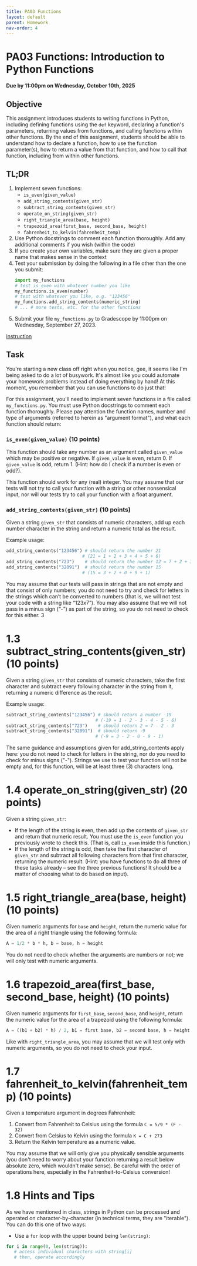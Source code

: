 ```yaml
---
title: PA03 Functions
layout: default
parent: Homework
nav-order: 4
---
```


# PA03 Functions: Introduction to Python Functions

**Due by 11:00pm on Wednesday, October 10th, 2025** <br>    

## Objective
This assignment introduces students to writing functions in Python, including defining functions using the `def` keyword, declaring a function's parameters, returning values from functions, and calling functions within other functions. By the end of this assignment, students should be able to understand how to declare a function, how to use the function parameter(s), how to return a value from that function, and how to call that function, including from within other functions.

## TL;DR
1. Implement seven functions:
    - `is_even(given_value)`
    - `add_string_contents(given_str)`
    - `subtract_string_contents(given_str)`
    - `operate_on_string(given_str)`
    - `right_triangle_area(base, height)`
    - `trapezoid_area(first_base, second_base, height)`
    - `fahrenheit_to_kelvin(fahrenheit_temp)`
2. Use Python docstrings to comment each function thoroughly. Add any additional comments if you wish (within the code)
3. If you create your own variables, make sure they are given a proper name that makes sense in the context
4. Test your submission by doing the following in a file other than the one you submit:
   ```python
   import my_functions
   # test is_even with whatever number you like
   my_functions.is_even(number)
   # test with whatever you like, e.g. "123456"
   my_functions.add_string_contents(numeric_string)
   # ... # more tests, etc. for the other functions
   ```
5. Submit your file `my_functions.py` to Gradescope by 11:00pm on Wednesday, September 27, 2023.

[instruction](/cs1112basit/instruction/PA03__Functions.pdf)
## Task
You're starting a new class off right when you notice, gee, it seems like I'm being asked to do a lot of busywork. It's almost like you could automate your homework problems instead of doing everything by hand! At this moment, you remember that you can use functions to do just that!

For this assignment, you'll need to implement seven functions in a file called `my_functions.py`. You must use Python docstrings to comment each function thoroughly. Please pay attention the function names, number and type of arguments (referred to herein as "argument format"), and what each function should return:

### `is_even(given_value)` (10 points)
This function should take any number as an argument called `given_value` which may be positive or negative. If `given_value` is even, return 0. If `given_value` is odd, return 1. (Hint: how do I check if a number is even or odd?).

This function should work for any (real) integer. You may assume that our tests will not try to call your function with a string or other nonsensical input, nor will our tests try to call your function with a float argument.

### `add_string_contents(given_str)` (10 points)
Given a string `given_str` that consists of numeric characters, add up each number character in the string and return a numeric total as the result.

Example usage:
```python
add_string_contents("123456") # should return the number 21
                             # (21 = 1 + 2 + 3 + 4 + 5 + 6)
add_string_contents("723")    # should return the number 12 = 7 + 2 + 3
add_string_contents("32091")  # should return the number 15
                             # (15 = 3 + 2 + 0 + 9 + 1)
  ```                         
You may assume that our tests will pass in strings that are not empty and that consist
of only numbers; you do not need to try and check for letters in the strings which can’t be
converted to numbers (that is, we will not test your code with a string like “123x7”). You
may also assume that we will not pass in a minus sign (“-”) as part of the string, so you do
not need to check for this either.
3

# 1.3 subtract_string_contents(given_str) (10 points)

Given a string `given_str` that consists of numeric characters, take the first character and subtract every following character in the string from it, returning a numeric difference as the result. 

Example usage:
```python
subtract_string_contents("123456") # should return a number -19 
                                  # (-19 = 1 - 2 - 3 - 4 - 5 - 6)
subtract_string_contents("723")    # should return 2 = 7 - 2 - 3
subtract_string_contents("32091")  # should return -9
                                  # (-9 = 3 - 2 - 0 - 9 - 1)
```
The same guidance and assumptions given for add_string_contents apply here: you do not need to check for letters in the string, nor do you need to check for minus signs ("-"). Strings we use to test your function will not be empty and, for this function, will be at least three (3) characters long.

# 1.4 operate_on_string(given_str) (20 points)

Given a string `given_str`:

- If the length of the string is even, then add up the contents of `given_str` and return that numeric result. You must use the `is_even` function you previously wrote to check this. (That is, call `is_even` inside this function.) 
- If the length of the string is odd, then take the first character of `given_str` and subtract all following characters from that first character, returning the numeric result. (Hint: you have functions to do all three of these tasks already – see the three previous functions! It should be a matter of choosing what to do based on input).

# 1.5 right_triangle_area(base, height) (10 points)

Given numeric arguments for `base` and `height`, return the numeric value for the area of a right triangle using the following formula:
```python
A = 1/2 * b * h, b = base, h = height

```
You do not need to check whether the arguments are numbers or not; we will only test with numeric arguments.  

# 1.6 trapezoid_area(first_base, second_base, height) (10 points)

Given numeric arguments for `first_base`, `second_base`, and `height`, return the numeric value for the area of a trapezoid using the following formula:
```python
A = ((b1 + b2) * h) / 2, b1 = first base, b2 = second base, h = height  

```

Like with `right_triangle_area`, you may assume that we will test only with numeric arguments, so you do not need to check your input.

# 1.7 fahrenheit_to_kelvin(fahrenheit_temp) (10 points)

Given a temperature argument in degrees Fahrenheit:

1. Convert from Fahrenheit to Celsius using the formula `C = 5/9 * (F - 32)`
2. Convert from Celsius to Kelvin using the formula `K = C + 273` 
3. Return the Kelvin temperature as a numeric value.

You may assume that we will only give you physically sensible arguments (you don't need to worry about your function returning a result below absolute zero, which wouldn't make sense). Be careful with the order of operations here, especially in the Fahrenheit-to-Celsius conversion!

# 1.8 Hints and Tips

As we have mentioned in class, strings in Python can be processed and operated on character-by-character (in technical terms, they are "iterable"). You can do this one of two ways:

- Use a `for` loop with the upper bound being `len(string)`:

```python
for i in range(0, len(string)):
   # access individual characters with string[i] 
   # then, operate accordingly